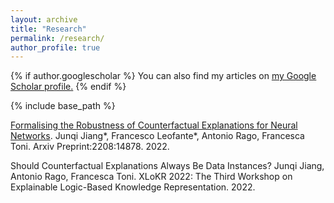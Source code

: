 ```yaml
---
layout: archive
title: "Research"
permalink: /research/
author_profile: true
---
```


{% if author.googlescholar %}
  You can also find my articles on <u><a href="{{author.googlescholar}}">my Google Scholar profile</a>.</u>
{% endif %}

{% include base_path %}

[Formalising the Robustness of Counterfactual Explanations for Neural Networks](https://arxiv.org/abs/2208.14878). Junqi Jiang*, Francesco Leofante*, Antonio Rago, Francesca Toni. Arxiv Preprint:2208:14878. 2022.

Should Counterfactual Explanations Always Be Data Instances? Junqi Jiang, Antonio Rago, Francesca Toni. XLoKR 2022: The Third Workshop on Explainable Logic-Based Knowledge Representation. 2022.
